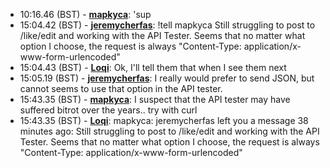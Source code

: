 * <a id="10:16.46">10:16.46 (BST)</a> - __[mapkyca](https://github.com/mapkyca)__: 'sup
* <a id="15:04.42">15:04.42 (BST)</a> - __[jeremycherfas](https://github.com/jeremycherfas)__: !tell mapkyca Still struggling to post to /like/edit and working with the API Tester. Seems that no matter what option I choose, the request is always "Content-Type: application/x-www-form-urlencoded"
* <a id="15:04.43">15:04.43 (BST)</a> - __[Loqi](https://github.com/Loqi)__: Ok, I'll tell them that when I see them next
* <a id="15:05.19">15:05.19 (BST)</a> - __[jeremycherfas](https://github.com/jeremycherfas)__: I really would prefer to send JSON, but cannot seems to use that option in the API tester.
* <a id="15:43.35">15:43.35 (BST)</a> - __[mapkyca](https://github.com/mapkyca)__: I suspect that the API tester may have suffered bitrot over the years.. try with curl
* <a id="15:43.35">15:43.35 (BST)</a> - __[Loqi](https://github.com/Loqi)__: mapkyca: jeremycherfas left you a message 38 minutes ago: Still struggling to post to /like/edit and working with the API Tester. Seems that no matter what option I choose, the request is always "Content-Type: application/x-www-form-urlencoded"
